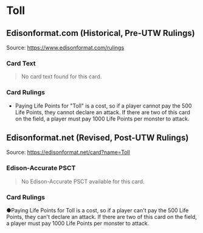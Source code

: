 # Toll

## Edisonformat.com (Historical, Pre-UTW Rulings)

Source: https://www.edisonformat.com/rulings

### Card Text

> No card text found for this card.

### Card Rulings

*   Paying Life Points for "Toll" is a cost, so if a player cannot pay the 500 Life Points, they cannot declare an attack. If there are two of this card on the field, a player must pay 1000 Life Points per monster to attack.

## Edisonformat.net (Revised, Post-UTW Rulings)

Source: https://edisonformat.net/card?name=Toll

### Edison-Accurate PSCT

> No Edison-Accurate PSCT available for this card.

### Card Rulings

●Paying Life Points for Toll is a cost, so if a player can't pay the 500 Life Points, they can't declare an attack. If there are two of this card on the field, a player must pay 1000 Life Points per monster to attack.
            